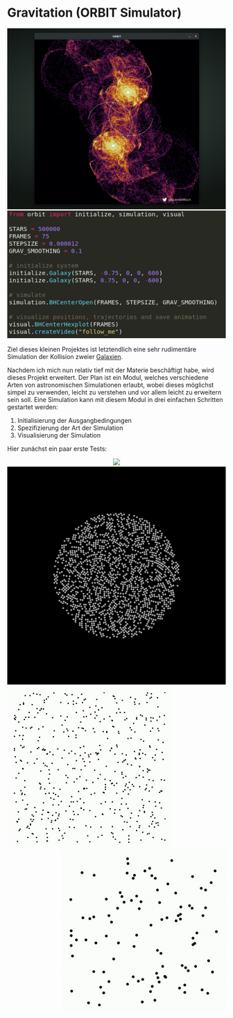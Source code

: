 # Gravitation (ORBIT Simulator)

<div align="center">
<img src="./abb/use2.png"></img>
<img src="./abb/use1.png"></img>
</div>

Ziel dieses kleinen Projektes ist letztendlich eine sehr rudimentäre Simulation der Kollision zweier [Galaxien](https://en.wikipedia.org/wiki/Spiral_galaxy). 

Nachdem ich mich nun relativ tief mit der Materie beschäftigt habe, wird dieses Projekt erweitert.
Der Plan ist ein Modul, welches verschiedene Arten von astronomischen Simulationen erlaubt, wobei dieses möglichst simpel zu verwenden, leicht zu verstehen und vor allem leicht zu erweitern sein soll. Eine Simulation kann mit diesem Modul in drei einfachen Schritten gestartet werden:

1. Initialisierung der Ausgangbedingungen
2. Spezifizierung der Art der Simulation
3. Visualisierung der Simulation

Hier zunächst ein paar erste Tests:

<div align="center">
<img src="./abb/happy3.gif"></img>
</div>

<div align="center">
<img src="./abb/animation9.gif"></img>
</div>

<div align="center">
<img src="./abb/animation.gif" align="left"></img>
<img src="./abb/animation2.gif" align="right"></img>
</div>
